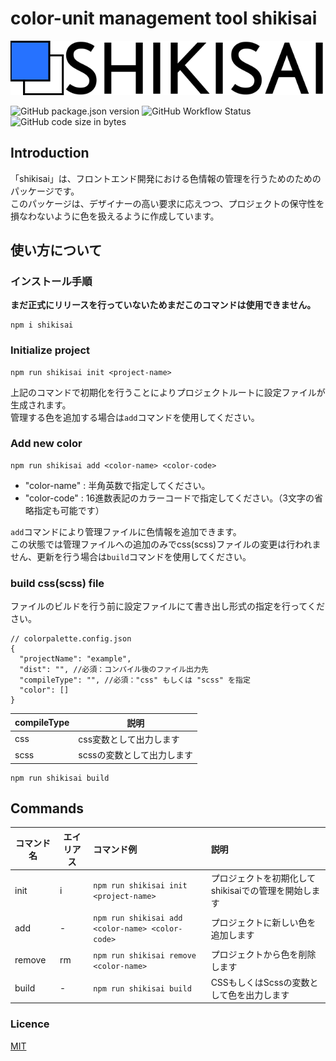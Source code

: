 # color-unit management tool shikisai

![shikisai color-unit management tool](/static/assets/logo/no_description.min.svg)

![GitHub package.json version](https://img.shields.io/github/package-json/v/ken7253/shikisai?style=flat-square)
![GitHub Workflow Status](https://img.shields.io/github/workflow/status/ken7253/shikisai/CodeQL?style=flat-square)
![GitHub code size in bytes](https://img.shields.io/github/languages/code-size/ken7253/shikisai?style=flat-square)

## Introduction

「shikisai」は、フロントエンド開発における色情報の管理を行うためのためのパッケージです。  
このパッケージは、デザイナーの高い要求に応えつつ、プロジェクトの保守性を損なわないように色を扱えるように作成しています。

## 使い方について

### インストール手順

**まだ正式にリリースを行っていないためまだこのコマンドは使用できません。**

```shell
npm i shikisai
```

### Initialize project

```npm
npm run shikisai init <project-name>
```

上記のコマンドで初期化を行うことによりプロジェクトルートに設定ファイルが生成されます。  
管理する色を追加する場合は`add`コマンドを使用してください。

### Add new color

```npm
npm run shikisai add <color-name> <color-code>
```

- "color-name" : 半角英数で指定してください。
- "color-code" : 16進数表記のカラーコードで指定してください。（3文字の省略指定も可能です）

`add`コマンドにより管理ファイルに色情報を追加できます。  
この状態では管理ファイルへの追加のみでcss(scss)ファイルの変更は行われません、更新を行う場合は`build`コマンドを使用してください。

### build css(scss) file

ファイルのビルドを行う前に設定ファイルにて書き出し形式の指定を行ってください。  

```jsonc
// colorpalette.config.json
{
  "projectName": "example",
  "dist": "", //必須：コンパイル後のファイル出力先
  "compileType": "", //必須："css" もしくは "scss" を指定
  "color": []
}
```

| compileType | 説明                       |
| ----------- | -------------------------- |
| css         | css変数として出力します    |
| scss        | scssの変数として出力します |

```npm
npm run shikisai build
```

## Commands

| コマンド名 | エイリアス | コマンド例                                       | 説明                                                 |
| ---------- | ---------- | :----------------------------------------------- | :--------------------------------------------------- |
| init       | i          | `npm run shikisai init <project-name>`           | プロジェクトを初期化してshikisaiでの管理を開始します |
| add        | -          | `npm run shikisai add <color-name> <color-code>` | プロジェクトに新しい色を追加します                   |
| remove     | rm         | `npm run shikisai remove <color-name>`           | プロジェクトから色を削除します                       |
| build      | -          | `npm run shikisai build`                         | CSSもしくはScssの変数として色を出力します            |

### Licence

[MIT](/LICENSE)
